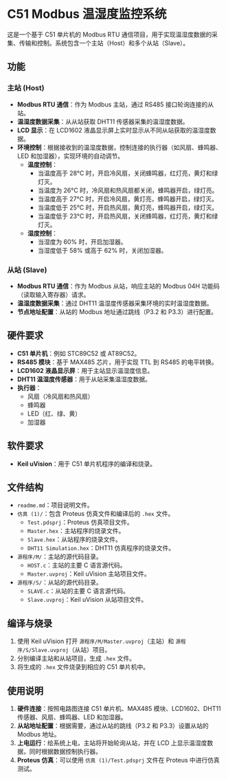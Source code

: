 # C51 Modbus 温湿度监控系统

这是一个基于 C51 单片机的 Modbus RTU 通信项目，用于实现温湿度数据的采集、传输和控制。系统包含一个主站（Host）和多个从站（Slave）。

## 功能

### 主站 (Host)

*   **Modbus RTU 通信**：作为 Modbus 主站，通过 RS485 接口轮询连接的从站。
*   **温湿度数据采集**：从从站获取 DHT11 传感器采集的温湿度数据。
*   **LCD 显示**：在 LCD1602 液晶显示屏上实时显示从不同从站获取的温湿度数据。
*   **环境控制**：根据接收到的温湿度数据，控制连接的执行器（如风扇、蜂鸣器、LED 和加湿器），实现环境的自动调节。
    *   **温度控制**：
        *   当温度高于 28°C 时，开启冷风扇，关闭蜂鸣器，红灯亮，黄灯和绿灯灭。
        *   当温度为 26°C 时，冷风扇和热风扇都关闭，蜂鸣器开启，绿灯亮。
        *   当温度高于 27°C 时，开启冷风扇，黄灯亮，蜂鸣器开启，绿灯灭。
        *   当温度低于 25°C 时，开启热风扇，黄灯亮，蜂鸣器开启，绿灯灭。
        *   当温度低于 23°C 时，开启热风扇，关闭蜂鸣器，红灯亮，黄灯和绿灯灭。
    *   **湿度控制**：
        *   当湿度为 60% 时，开启加湿器。
        *   当湿度低于 58% 或高于 62% 时，关闭加湿器。

### 从站 (Slave)

*   **Modbus RTU 通信**：作为 Modbus 从站，响应主站的 Modbus 04H 功能码（读取输入寄存器）请求。
*   **温湿度数据采集**：通过 DHT11 温湿度传感器采集环境的实时温湿度数据。
*   **节点地址配置**：从站的 Modbus 地址通过跳线（P3.2 和 P3.3）进行配置。

## 硬件要求

*   **C51 单片机**：例如 STC89C52 或 AT89C52。
*   **RS485 模块**：基于 MAX485 芯片，用于实现 TTL 到 RS485 的电平转换。
*   **LCD1602 液晶显示屏**：用于主站显示温湿度信息。
*   **DHT11 温湿度传感器**：用于从站采集温湿度数据。
*   **执行器**：
    *   风扇（冷风扇和热风扇）
    *   蜂鸣器
    *   LED（红、绿、黄）
    *   加湿器

## 软件要求

*   **Keil uVision**：用于 C51 单片机程序的编译和烧录。

## 文件结构

*   `readme.md`：项目说明文件。
*   `仿真 (1)/`：包含 Proteus 仿真文件和编译后的 `.hex` 文件。
    *   `Test.pdsprj`：Proteus 仿真项目文件。
    *   `Master.hex`：主站程序的烧录文件。
    *   `Slave.hex`：从站程序的烧录文件。
    *   `DHT11 Simulation.hex`：DHT11 仿真程序的烧录文件。
*   `源程序/M/`：主站的源代码目录。
    *   `HOST.c`：主站的主要 C 语言源代码。
    *   `Master.uvproj`：Keil uVision 主站项目文件。
*   `源程序/S/`：从站的源代码目录。
    *   `SLAVE.c`：从站的主要 C 语言源代码。
    *   `Slave.uvproj`：Keil uVision 从站项目文件。

## 编译与烧录

1.  使用 Keil uVision 打开 `源程序/M/Master.uvproj`（主站）和 `源程序/S/Slave.uvproj`（从站）项目。
2.  分别编译主站和从站项目，生成 `.hex` 文件。
3.  将生成的 `.hex` 文件烧录到相应的 C51 单片机中。

## 使用说明

1.  **硬件连接**：按照电路图连接 C51 单片机、MAX485 模块、LCD1602、DHT11 传感器、风扇、蜂鸣器、LED 和加湿器。
2.  **从站地址配置**：根据需要，通过从站的跳线（P3.2 和 P3.3）设置从站的 Modbus 地址。
3.  **上电运行**：给系统上电，主站将开始轮询从站，并在 LCD 上显示温湿度数据，同时根据数据控制执行器。
4.  **Proteus 仿真**：可以使用 `仿真 (1)/Test.pdsprj` 文件在 Proteus 中进行仿真测试。